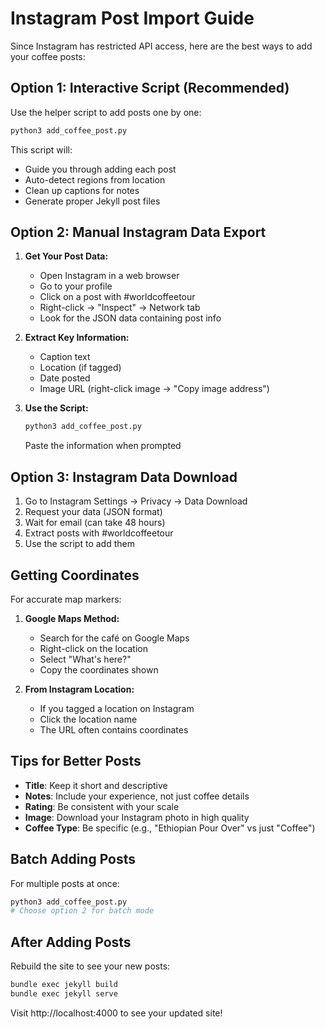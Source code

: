 # Instagram Post Import Guide

Since Instagram has restricted API access, here are the best ways to add your coffee posts:

## Option 1: Interactive Script (Recommended)
Use the helper script to add posts one by one:

```bash
python3 add_coffee_post.py
```

This script will:
- Guide you through adding each post
- Auto-detect regions from location
- Clean up captions for notes
- Generate proper Jekyll post files

## Option 2: Manual Instagram Data Export

1. **Get Your Post Data:**
   - Open Instagram in a web browser
   - Go to your profile
   - Click on a post with #worldcoffeetour
   - Right-click → "Inspect" → Network tab
   - Look for the JSON data containing post info

2. **Extract Key Information:**
   - Caption text
   - Location (if tagged)
   - Date posted
   - Image URL (right-click image → "Copy image address")

3. **Use the Script:**
   ```bash
   python3 add_coffee_post.py
   ```
   Paste the information when prompted

## Option 3: Instagram Data Download

1. Go to Instagram Settings → Privacy → Data Download
2. Request your data (JSON format)
3. Wait for email (can take 48 hours)
4. Extract posts with #worldcoffeetour
5. Use the script to add them

## Getting Coordinates

For accurate map markers:

1. **Google Maps Method:**
   - Search for the café on Google Maps
   - Right-click on the location
   - Select "What's here?"
   - Copy the coordinates shown

2. **From Instagram Location:**
   - If you tagged a location on Instagram
   - Click the location name
   - The URL often contains coordinates

## Tips for Better Posts

- **Title**: Keep it short and descriptive
- **Notes**: Include your experience, not just coffee details
- **Rating**: Be consistent with your scale
- **Image**: Download your Instagram photo in high quality
- **Coffee Type**: Be specific (e.g., "Ethiopian Pour Over" vs just "Coffee")

## Batch Adding Posts

For multiple posts at once:
```bash
python3 add_coffee_post.py
# Choose option 2 for batch mode
```

## After Adding Posts

Rebuild the site to see your new posts:
```bash
bundle exec jekyll build
bundle exec jekyll serve
```

Visit http://localhost:4000 to see your updated site!